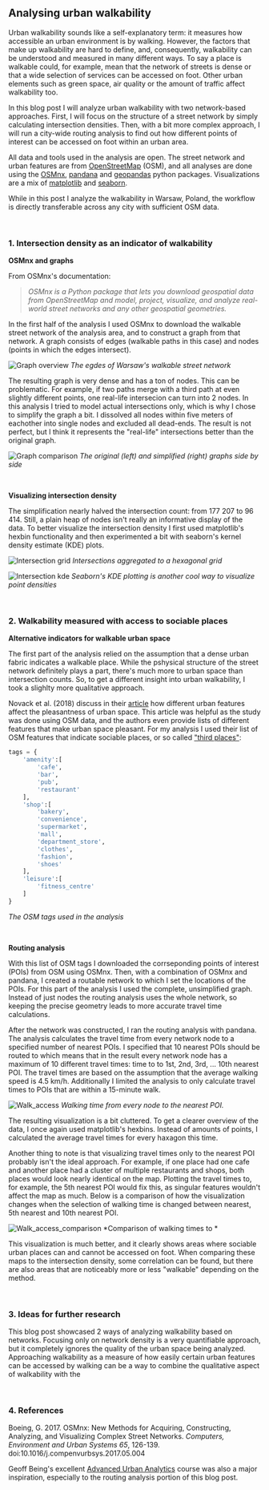 ## Analysing urban walkability

Urban walkability sounds like a self-explanatory term: it measures how accessible an urban environment is by walking. However, the factors that make up walkability are hard to define, and, consequently, walkability can be understood and measured in many different ways. To say a place is walkable could, for example, mean that the network of streets is dense or that a wide selection of services can be accessed on foot. Other urban elements such as green space, air quality or the amount of traffic affect walkability too.

In this blog post I will analyze urban walkability with two network-based approaches. First, I will focus on the structure of a street network by simply calculating intersection densities. Then, with a bit more complex approach, I will run a city-wide routing analysis to find out how different points of interest can be accessed on foot within an urban area.

All data and tools used in the analysis are open. The street network and urban features are from [OpenStreetMap](https://www.openstreetmap.org/) (OSM), and all analyses are done using the [OSMnx](https://osmnx.readthedocs.io/en/stable/), [pandana](https://udst.github.io/pandana/) and [geopandas](https://geopandas.org/) python packages. Visualizations are a mix of [matplotlib](https://matplotlib.org/) and [seaborn](https://seaborn.pydata.org/).

While in this post I analyze the walkability in Warsaw, Poland, the workflow is directly transferable across any city with sufficient OSM data.

<br/>

### 1. Intersection density as an indicator of walkability

**OSMnx and graphs**

From OSMnx's documentation:

>*OSMnx is a Python package that lets you download geospatial data from OpenStreetMap and model, project, visualize, and analyze real-world street networks and any other geospatial geometries.* 

In the first half of the analysis I used OSMnx to download the walkable street network of the analysis area, and to construct a graph from that network. A graph consists of edges (walkable paths in this case) and nodes (points in which the edges intersect).

![Graph overview](docs/graph_overview.png)
*The egdes of Warsaw's walkable street network*

The resulting graph is very dense and has a ton of nodes. This can be problematic. For example, if two paths merge with a third path at even slightly different points, one real-life intersecion can turn into 2 nodes. In this analysis I tried to model actual intersections only, which is why I chose to simplify the graph a bit. I dissolved all nodes within five meters of eachother into single nodes and excluded all dead-ends. The result is not perfect, but I think it represents the "real-life" intersections better than the original graph.

![Graph comparison](docs/graph_comparison.png)
*The original (left) and simplified (right) graphs side by side*

<br/>

**Visualizing intersection density**

The simplification nearly halved the intersection count: from 177 207 to 96 414. Still, a plain heap of nodes isn't really an informative display of the data. To better visualize the intersection density I first used matplotlib's hexbin functionality and then experimented a bit with seaborn's kernel density estimate (KDE) plots.

![Intersection grid](docs/intersection_hexbin.png)
*Intersections aggregated to a hexagonal grid*

![Intersection kde](docs/intersection_kde.png)
*Seaborn's KDE plotting is another cool way to visualize point densities*

<br/>

### 2. Walkability measured with access to sociable places

**Alternative indicators for walkable urban space**

The first part of the analysis relied on the assumption that a dense urban fabric indicates a walkable place. While the pshysical structure of the street network definitely plays a part, there's much more to urban space than intersection counts. So, to get a different insight into urban walkability, I took a slighlty more qualitative approach.

Novack et al. (2018) discuss in their [article](https://doi.org/10.3390/s18113794) how different urban features affect the pleasantness of urban space. This article was helpful as the study was done using OSM data, and the authors even provide lists of different features that make urban space pleasant. For my analysis I used their list of OSM features that indicate sociable places, or so called ["third places"](https://en.wikipedia.org/wiki/Third_place):

```python
tags = {
    'amenity':[
        'cafe',
        'bar',
        'pub',
        'restaurant'
    ],
    'shop':[
        'bakery',
        'convenience',
        'supermarket',
        'mall',
        'department_store',
        'clothes',
        'fashion',
        'shoes'
    ],
    'leisure':[
        'fitness_centre'
    ]
}
```
*The OSM tags used in the analysis*

<br/>

**Routing analysis**

With this list of OSM tags I downloaded the corrseponding points of interest (POIs) from OSM using OSMnx. Then, with a combination of OSMnx and pandana, I created a routable network to which I set the locations of the POIs. For this part of the analysis I used the complete, unsimplified graph. Instead of just nodes the routing analysis uses the whole network, so keeping the precise geometry leads to more accurate travel time calculations. 

After the network was constructed, I ran the routing analysis with pandana. The analysis calculates the travel time from every network node to a specified number of nearest POIs. I specified that 10 nearest POIs should be routed to which means that in the result every network node has a maximum of 10 different travel times: time to to 1st, 2nd, 3rd, ... 10th nearest POI. The travel times are based on the assumption that the average walking speed is 4.5 km/h. Additionally I limited the analysis to only calculate travel times to POIs that are within a 15-minute walk.

![Walk_access](docs/walk_access.png)
*Walking time from every node to the nearest POI.*

The resulting visualization is a bit cluttered. To get a clearer overview of the data, I once again used matplotlib's hexbins. Instead of amounts of points, I calculated the average travel times for every haxagon this time.

Another thing to note is that visualizing travel times only to the nearest POI probably isn't the ideal approach. For example, if one place had one cafe and another place had a cluster of multiple restaurants and shops, both places would look nearly identical on the map. Plotting the travel times to, for example, the 5th nearest POI would fix this, as singular features wouldn't affect the map as much. Below is a comparison of how the visualization changes when the selection of walking time is changed between nearest, 5th nearest and 10th nearest POI.

![Walk_access_comparison](docs/walk_access_comparison.png)
*Comparison of walking times to *

This visualization is much better, and it clearly shows areas where sociable urban places can and cannot be accessed on foot. When comparing these maps to the intersection density, some correlation can be found, but there are also areas that are noticeably more or less "walkable" depending on the method.

<br/>

### 3. Ideas for further research

This blog post showcased 2 ways of analyzing walkability based on networks. Focusing only on network density is a very quantifiable approach, but it completely ignores the quality of the urban space being analyzed. Approaching walkability as a measure of how easily certain urban features can be accessed by walking can be a way to combine the qualitative aspect of walkability with the 


<br/>

### 4. References

Boeing, G. 2017. OSMnx: New Methods for Acquiring, Constructing, Analyzing, and Visualizing Complex Street Networks. *Computers, Environment and Urban Systems 65*, 126-139. doi:10.1016/j.compenvurbsys.2017.05.004

Geoff Being's excellent [Advanced Urban Analytics](https://github.com/gboeing/ppd599routing) course was also a major inspiration, especially to the routing analysis portion of this blog post.

